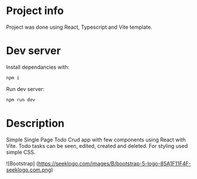 # Project info
Project was done using React, Typescript and Vite template.

# Dev server
Install dependancies with:

```bash
npm i
```

Run dev server:

```bash
npm run dev
```

# Description
Simple Single Page Todo Crud app with few components using React with Vite. Todo tasks can be seen, edited, created and deleted.
For styling used simple CSS.

![Bootstrap] (https://seeklogo.com/images/B/bootstrap-5-logo-85A1F11F4F-seeklogo.com.png)
